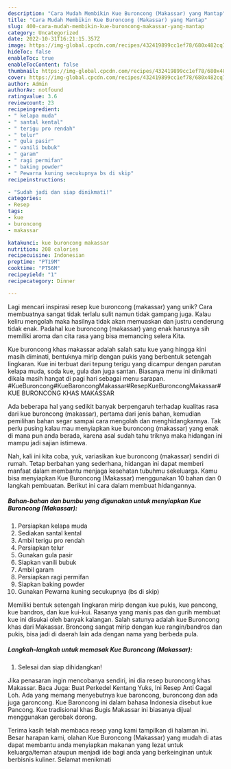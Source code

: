 ```yaml
---
description: "Cara Mudah Membikin Kue Buroncong (Makassar) yang Mantap"
title: "Cara Mudah Membikin Kue Buroncong (Makassar) yang Mantap"
slug: 400-cara-mudah-membikin-kue-buroncong-makassar-yang-mantap
category: Uncategorized
date: 2022-10-31T16:21:15.357Z
image: https://img-global.cpcdn.com/recipes/432419899cc1ef78/680x482cq70/kue-buroncong-makassar-foto-resep-utama.jpg
hideToc: false
enableToc: true
enableTocContent: false
thumbnail: https://img-global.cpcdn.com/recipes/432419899cc1ef78/680x482cq70/kue-buroncong-makassar-foto-resep-utama.jpg
cover: https://img-global.cpcdn.com/recipes/432419899cc1ef78/680x482cq70/kue-buroncong-makassar-foto-resep-utama.jpg
author: Admin
authorAv: notfound
ratingvalue: 3.6
reviewcount: 23
recipeingredient:
- " kelapa muda"
- " santal kental"
- " terigu pro rendah"
- " telur"
- " gula pasir"
- " vanili bubuk"
- " garam"
- " ragi permifan"
- " baking powder"
- " Pewarna kuning secukupnya bs di skip"
recipeinstructions:

- "Sudah jadi dan siap dinikmati!"
categories:
- Resep
tags:
- kue
- buroncong
- makassar

katakunci: kue buroncong makassar 
nutrition: 208 calories
recipecuisine: Indonesian
preptime: "PT19M"
cooktime: "PT56M"
recipeyield: "1"
recipecategory: Dinner

---
```





Lagi mencari inspirasi resep kue buroncong (makassar) yang unik? Cara membuatnya sangat tidak terlalu sulit namun tidak gampang juga. Kalau keliru mengolah maka hasilnya tidak akan memuaskan dan justru cenderung tidak enak. Padahal kue buroncong (makassar) yang enak harusnya sih memiliki aroma dan cita rasa yang bisa memancing selera Kita.





Kue buroncong khas makassar adalah salah satu kue yang hingga kini masih diminati, bentuknya mirip dengan pukis yang berbentuk setengah lingkaran. Kue ini terbuat dari tepung terigu yang dicampur dengan parutan kelapa muda, soda kue, gula dan juga santan. Biasanya menu ini dinikmati dikala masih hangat di pagi hari sebagai menu sarapan. #KueBuroncong#KueBaroncongMakassar#ResepKueBuroncongMakassar#KUE BURONCONG KHAS MAKASSAR

Ada beberapa hal yang sedikit banyak berpengaruh terhadap kualitas rasa dari kue buroncong (makassar), pertama dari jenis bahan, kemudian pemilihan bahan segar sampai cara mengolah dan menghidangkannya. Tak perlu pusing kalau mau menyiapkan kue buroncong (makassar) yang enak di mana pun anda berada, karena asal sudah tahu triknya maka hidangan ini mampu jadi sajian istimewa.






Nah, kali ini kita coba, yuk, variasikan kue buroncong (makassar) sendiri di rumah. Tetap berbahan yang sederhana, hidangan ini dapat memberi manfaat dalam membantu menjaga kesehatan tubuhmu sekeluarga. Kamu bisa menyiapkan Kue Buroncong (Makassar) menggunakan 10 bahan dan 0 langkah pembuatan. Berikut ini cara dalam membuat hidangannya.

<!--inarticleads1-->

##### Bahan-bahan dan bumbu yang digunakan untuk menyiapkan Kue Buroncong (Makassar):

1. Persiapkan  kelapa muda
1. Sediakan  santal kental
1. Ambil  terigu pro rendah
1. Persiapkan  telur
1. Gunakan  gula pasir
1. Siapkan  vanili bubuk
1. Ambil  garam
1. Persiapkan  ragi permifan
1. Siapkan  baking powder
1. Gunakan  Pewarna kuning secukupnya (bs di skip)


Memiliki bentuk setengah lingkaran mirip dengan kue pukis, kue pancong, kue bandros, dan kue kui-kui. Rasanya yang manis pas dan gurih membuat kue ini disukai oleh banyak kalangan. Salah satunya adalah kue Buroncong khas dari Makassar. Broncong sangat mirip dengan kue rangin/bandros dan pukis, bisa jadi di daerah lain ada dengan nama yang berbeda pula. 

<!--inarticleads2-->

##### Langkah-langkah untuk memasak Kue Buroncong (Makassar):


1. Selesai dan siap dihidangkan!

Jika penasaran ingin mencobanya sendiri, ini dia resep buroncong khas Makassar. Baca Juga: Buat Perkedel Kentang Yuks, Ini Resep Anti Gagal Loh. Ada yang memang menyebutnya kue baroncong, buroncong dan ada juga garoncong. Kue Baroncong ini dalam bahasa Indonesia disebut kue Pancong. Kue tradisional khas Bugis Makassar ini biasanya dijual menggunakan gerobak dorong. 

Terima kasih telah membaca resep yang kami tampilkan di halaman ini. Besar harapan kami, olahan Kue Buroncong (Makassar) yang mudah di atas dapat membantu anda menyiapkan makanan yang lezat untuk keluarga/teman ataupun menjadi ide bagi anda yang berkeinginan untuk berbisnis kuliner. Selamat menikmati
